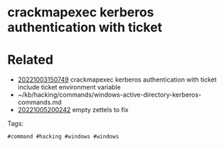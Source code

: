 # crackmapexec kerberos authentication with ticket

# Related

- [20221003150749](/zet/20221003150749/README.md) crackmapexec kerberos authentication with ticket include ticket environment variable
- ~/kb/hacking/commands/windows-active-directory-kerberos-commands.md
- [20221005200242](/zet/20221005200242/README.md) empty zettels to fix

Tags:

    #command #hacking #windows #windows 
